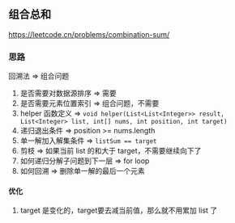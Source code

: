 ## 组合总和

<https://leetcode.cn/problems/combination-sum/>

### 思路

回溯法 => 组合问题

1. 是否需要对数据源排序 => 需要
2. 是否需要元素位置索引 => 组合问题，不需要
3. helper 函数定义 => ` void helper(List<List<Integer>> result, List<Integer> list, int[] nums, int position, int target) `
4. 递归退出条件 => position >= nums.length
5. 单一解加入解集条件 => ` listSum == target `
6. 剪枝 => 如果当前 list 的和大于 target，不需要继续向下了
7. 如何递归分解子问题到下一层 => for loop
8. 如何回溯 => 删除单一解的最后一个元素

#### 优化

1. target 是变化的，target要去减当前值，那么就不用累加 list 了

